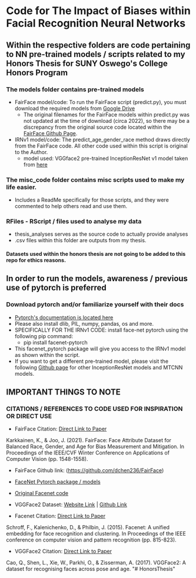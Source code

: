 # Code for The Impact of Biases within Facial Recognition Neural Networks

## Within the respective folders are code pertaining to NN pre-trained models / scripts related to my Honors Thesis for SUNY Oswego's College Honors Program
  ### The models folder contains pre-trained models
  - FairFace model/code: To run the FairFace script (predict.py), you must download the required models from [Google Drive](https://drive.google.com/drive/folders/1F_pXfbzWvG-bhCpNsRj6F_xsdjpesiFu)
    - The original filenames for the FairFace models within predict.py was not updated at the time of download (circa 2022), so there may be a discrepancy from the original source code located within the [FairFace Github Page](https://github.com/dchen236/FairFace).
  - IRNv1 model/code: The predict_age_gender_race method draws directly from the FairFace code. All other code used within this script is original to the Author.
    - model used: VGGface2 pre-trained InceptionResNet v1 model taken from [here](https://github.com/davidsandberg/facenet)
  ### The misc_code folder contains misc scripts used to make my life easier.
   - Includes a ReadMe specifically for those scripts, and they were commented to help others read and use them.
 ### RFiles - RScript / files used to analyse my data
   - thesis_analyses serves as the source code to actually provide analyses
   - .csv files within this folder are outputs from my thesis.
    
 #### Datasets used within the honors thesis are not going to be added to this repo for ethics reasons.

## In order to run the models, awareness / previous use of pytorch is preferred
  ### Download pytorch and/or familiarize yourself with their docs
   - [Pytorch's documentation is located here](https://pytorch.org/docs/stable/index.html)
   - Please also install dlib, PIL, numpy, pandas, os and more.
   - SPECIFICALLY FOR THE IRNv1 CODE: install face-net pytorch using the following pip command:
       - pip install facenet-pytorch
   - This facenet_pytorch package will give you access to the IRNv1 model as shown within the script.
   - If you want to get a different pre-trained model, please visit the following [Github page](https://github.com/timesler/facenet-pytorch) for other InceptionResNet models and MTCNN models.

## IMPORTANT THINGS TO NOTE

### CITATIONS / REFERENCES TO CODE USED FOR INSPIRATION OR DIRECT USE
   - FairFace Citation: [Direct Link to Paper](https://openaccess.thecvf.com/content/WACV2021/papers/Karkkainen_FairFace_Face_Attribute_Dataset_for_Balanced_Race_Gender_and_Age_WACV_2021_paper.pdf)

Karkkainen, K., & Joo, J. (2021). FairFace: Face Attribute Dataset for Balanced Race, Gender, and Age for Bias Measurement and Mitigation. In Proceedings of the IEEE/CVF Winter Conference on Applications of Computer Vision (pp. 1548-1558).
   - FairFace Github link: (https://github.com/dchen236/FairFace)

   - [FaceNet Pytorch package / models](https://github.com/timesler/facenet-pytorch)
   - [Original Facenet code](https://github.com/davidsandberg/facenet)
   - VGGFace2 Dataset: [Website Link](https://www.robots.ox.ac.uk/~vgg/data/vgg_face2/) | [Github Link](https://github.com/ox-vgg/vgg_face2)
   
   - Facenet Citation: [Direct Link to Paper](https://arxiv.org/abs/1503.03832)

Schroff, F., Kalenichenko, D., & Philbin, J. (2015). Facenet: A unified embedding for face recognition and clustering. In Proceedings of the IEEE conference on computer vision and pattern recognition (pp. 815-823).

   - VGGFace2 Citation: [Direct Link to Paper](https://arxiv.org/abs/1710.08092)

Cao, Q., Shen, L., Xie, W., Parkhi, O., & Zisserman, A. (2017). VGGFace2: A dataset for recognising faces across pose and age. 
"# HonorsThesis" 
